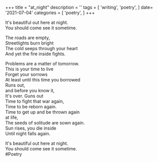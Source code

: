 +++
title = "at_night"
description = ''
tags = [
'writing',
'poetry',
]
date= '2021-07-04'
categories = [
'poetry',
]
+++

     
It's beautiful out here at night.     
You should come see it sometime.     
     
The roads are empty,     
Streetlights burn bright     
The cold seeps through your heart     
And yet the fire inside fights.     
     
Problems are a matter of tomorrow.     
This is your time to live     
Forget your sorrows     
At least until this time you borrowed     
Runs out,     
and before you know it,     
It's over. Guns out     
Time to fight that war again,     
Time to be reborn again.     
Time to get up and be thrown again     
at life,     
The seeds of solitude are sown again.     
Sun rises, you die inside     
Until night falls again.     
     
It's beautiful out here at night.     
You should come see it sometime.     
#Poetry     
     
     
     
     
     
